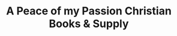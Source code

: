 ---
title: "A Peace of my Passion Christian Books & Supply"
url: /knightdale/a-peace-of-my-passion-christian-books-and-supply/
shop: books
---